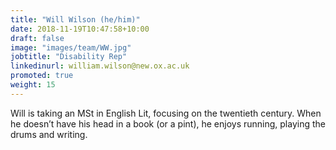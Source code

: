```yaml
---
title: "Will Wilson (he/him)"
date: 2018-11-19T10:47:58+10:00
draft: false
image: "images/team/WW.jpg"
jobtitle: "Disability Rep"
linkedinurl: william.wilson@new.ox.ac.uk
promoted: true
weight: 15
---
```


Will is taking an MSt in English Lit, focusing on the twentieth century. When he doesn’t have his head in a book (or a pint), he enjoys running, playing the drums and writing.
